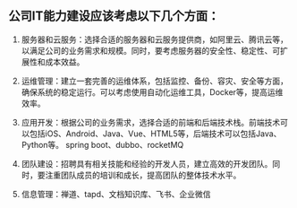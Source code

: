 ## 公司IT能力建设应该考虑以下几个方面：

1. 服务器和云服务：选择合适的服务器和云服务提供商，如阿里云、腾讯云等，以满足公司的业务需求和规模。同时，要考虑服务器的安全性、稳定性、可扩展性和成本效益。

2. 运维管理：建立一套完善的运维体系，包括监控、备份、容灾、安全等方面，确保系统的稳定运行。可以考虑使用自动化运维工具，Docker等，提高运维效率。

3. 应用开发：根据公司的业务需求，选择合适的前端和后端技术栈。前端技术可以包括iOS、Android、Java、Vue、HTML5等，后端技术可以包括Java、Python等。 spring boot、dubbo、rocketMQ

4. 团队建设：招聘具有相关技能和经验的开发人员，建立高效的开发团队。同时，要注重团队成员的培训和成长，提高团队的整体技术水平。

5. 信息管理：禅道、tapd、文档知识库、飞书、企业微信
